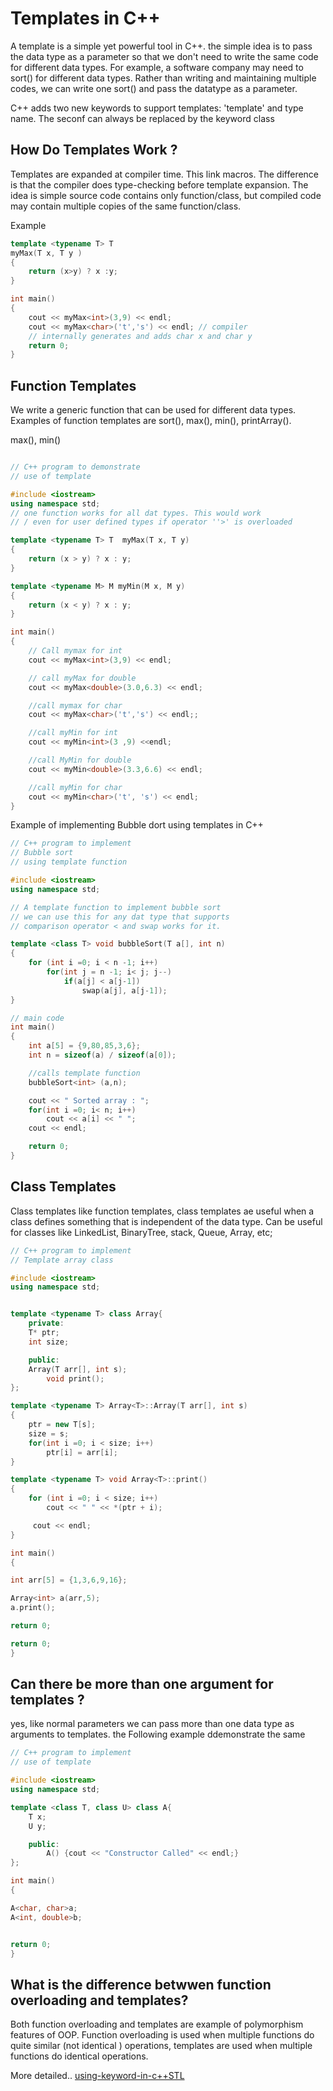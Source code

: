 # Templates in C++ 

A template is a simple yet powerful tool in C++. the simple idea is to pass the data type as a parameter so that we don't need to write the same code for different data types. For example, a software company may need to sort() for different data types. Rather than writing and maintaining multiple codes, we can write one sort() and pass the datatype as a parameter.

C++ adds two new keywords to support templates: 'template' and type name. The seconf can always be replaced by the keyword class

## How Do Templates Work ?

Templates are expanded at compiler time. This link macros. The difference is that the compiler does type-checking before template expansion. The idea is simple source code contains only function/class, but compiled code may contain multiple copies of the same function/class.

Example
```c++
template <typename T> T 
myMax(T x, T y )
{
    return (x>y) ? x :y;
}

int main()
{
    cout << myMax<int>(3,9) << endl;
    cout << myMax<char>('t','s') << endl; // compiler
    // internally generates and adds char x and char y
    return 0;
}
```

## Function Templates

We write a generic function that can be used for different data types. Examples of function templates are sort(), max(), min(), printArray().

max(), min()
```c++

// C++ program to demonstrate 
// use of template

#include <iostream>
using namespace std;
// one function works for all dat types. This would work
// / even for user defined types if operator ''>' is overloaded

template <typename T> T  myMax(T x, T y)
{
    return (x > y) ? x : y;
}

template <typename M> M myMin(M x, M y)
{
    return (x < y) ? x : y;
}

int main()
{
    // Call mymax for int
    cout << myMax<int>(3,9) << endl;

    // call myMax for double
    cout << myMax<double>(3.0,6.3) << endl;

    //call mymax for char 
    cout << myMax<char>('t','s') << endl;;

    //call myMin for int
    cout << myMin<int>(3 ,9) <<endl;

    //call MyMin for double
    cout << myMin<double>(3.3,6.6) << endl;

    //call myMin for char
    cout << myMin<char>('t', 's') << endl;
}
```

Example of implementing Bubble dort using templates in C++

```c++
// C++ program to implement 
// Bubble sort 
// using template function

#include <iostream>
using namespace std;

// A template function to implement bubble sort 
// we can use this for any dat type that supports 
// comparison operator < and swap works for it.

template <class T> void bubbleSort(T a[], int n)
{
    for (int i =0; i < n -1; i++)
        for(int j = n -1; i< j; j--)
            if(a[j] < a[j-1])
                swap(a[j], a[j-1]);
}

// main code 
int main()
{
    int a[5] = {9,80,85,3,6};
    int n = sizeof(a) / sizeof(a[0]);

    //calls template function 
    bubbleSort<int> (a,n);

    cout << " Sorted array : ";
    for(int i =0; i< n; i++)
        cout << a[i] << " ";
    cout << endl;

    return 0;    
}


```

## Class Templates
Class templates like function templates, class templates ae useful when a class defines something that is independent of the data type. Can be useful for classes like LinkedList, BinaryTree, stack, Queue, Array, etc;

```c++
// C++ program to implement 
// Template array class

#include <iostream>
using namespace std;


template <typename T> class Array{
    private:
    T* ptr;
    int size;

    public:
    Array(T arr[], int s);
        void print();
};

template <typename T> Array<T>::Array(T arr[], int s)
{
    ptr = new T[s];
    size = s;
    for(int i =0; i < size; i++)
        ptr[i] = arr[i];
}

template <typename T> void Array<T>::print()
{
    for (int i =0; i < size; i++)
        cout << " " << *(ptr + i);

     cout << endl;   
}

int main()
{

int arr[5] = {1,3,6,9,16};

Array<int> a(arr,5);
a.print();

return 0;

return 0;
}
```

## Can there be more than one argument for templates ?

yes, like normal parameters we can pass more than one data type as arguments to templates. the Following example ddemonstrate the same 

```c++
// C++ program to implement 
// use of template 

#include <iostream>
using namespace std;

template <class T, class U> class A{
    T x;
    U y;

    public:
        A() {cout << "Constructor Called" << endl;}
};

int main()
{

A<char, char>a;
A<int, double>b;


return 0;
}
```

## What is the difference betwwen function overloading and templates?
Both function overloading and templates are example of polymorphism features of OOP. Function overloading is used when multiple functions do quite similar (not identical ) operations, templates are used when multiple functions do identical operations.

More detailed..
[using-keyword-in-c++STL](read-me.md)